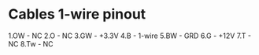 # Cables 1-wire pinout

1.OW  - NC
2.O   - NC
3.GW  - +3.3V
4.B   - 1-wire
5.BW  - GRD
6.G   - +12V
7.T   - NC
8.Tw  - NC

